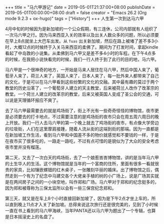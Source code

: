 +++
title = "马六甲游记"
date = 2019-05-01T21:37:00+08:00
publishDate = 2019-05-01T00:00:00+08:00
draft = false
creator = "Emacs 26.2 (Org mode 9.2.3 + ox-hugo)"
tags = ["History"]
+++
人生第一次到达马六甲
<!--more-->

4月中旬的时候因为是新加坡的一个公众假期，有三连休，公司内部就有人组织了一次马六甲之行。因为马来西亚入关的效率以及出关人数众多的问题，所以必须要在早上8点就坐上大巴车出发。从 `Tuas` 出关新加坡，然后在路上被堵了差不多3小时，大概12点的时候终于入关马来西亚的柔佛了。期间为了打发时间，拿起kindle看起了中岛敦的小说集。从柔佛到马六甲又是差不多4小时的车程。在下午4点多的时候，在我把小说快看完的时候，我们一行人终于到了此行的目的地，马六甲。

马六甲是一个很神奇的地方，一开始是马来人居住在马六甲，然后中国人来了，葡萄牙人来了，荷兰人来了，英国人来了，日本人来了，每一批外来人都带来了自己的文化，于是可以在马六甲看到这些纷繁的文化的交融。其中最有趣的莫过于两个教堂的历史沿革了，一个葡萄牙人建立的天主教堂，后来被荷兰人改作了改革宗的教堂。一个荷兰人建立的改革宗的教堂，后来又被英国人变成了圣公会的交通，可以说是天理循环报应不爽了。

去了马六甲最需要去的就是鸡场街了，街上不光有一些奇奇怪怪的博物馆，夜市更是必须要去的打卡地点，不过需要注意的是鸡场街的夜市只会在周五周六周日的晚上开放。我们一行人去马六甲的第一个晚上就去了鸡场街的夜市，有点像大学旁边的垃圾街，人们在这里摩肩接踵，随着人流从街的这端到街的那端。因为一直都是在新加坡工作生活，看到马六甲和中国差不多的物价就感觉和不要钱的一样，于是在夜市买了很多吃的，一路走一路吃，不过有点可惜的是貌似为了大众的安全考虑夜市里并没有榴莲。

第二天，又去了一次白天的鸡场街，去了一个娘惹峇峇博物馆，讲的是当年马六甲的土生华人的生活。这个博物馆就是当年的一个富商的住所，里面有很多一看就很贵的家具，比如镶嵌螺钿的红木桌子，一张雕刻华丽的婚床。出了博物馆之后，偶然走到一个有为了纪念中马建交各个大佬亲手植的树的小广场上，说是广场其实就是在两间房子之间的一小块空地，叫作郑和广场。马六甲对于郑和的纪念挺多的，因为郑和被尊称为三保太监所以会有一些三保宫纪念郑和。

第三天，就又是在车上8个小时直接回新加坡了，因为是下午2点才坐上车的，所以直到晚上11点才入关了新加坡。总得来说这次旅行还是很完美的，见到了小时候一直在书上看到的马六甲海峡，当年PANTA还以马六甲为题出了一个专辑，也算是日本摇滚史上的名盘了。
